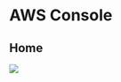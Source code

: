 # AWS Console

## Home
[<img src="https://i.imgur.com/quUxVol.png">](https://i.imgur.com/quUxVol.png)
